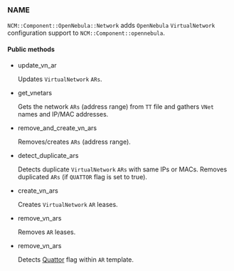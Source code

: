 
### NAME

`NCM::Component::OpenNebula::Network` adds `OpenNebula` `VirtualNetwork` 
configuration support to `NCM::Component::opennebula`.

#### Public methods

- update\_vn\_ar

    Updates `VirtualNetwork` `ARs`.

- get\_vnetars

    Gets the network `ARs` (address range) from `TT` file
    and gathers `VNet` names and IP/MAC addresses.

- remove\_and\_create\_vn\_ars

    Removes/creates `ARs` (address range).

- detect\_duplicate\_ars

    Detects duplicate `VirtualNetwork` `ARs` with
    same IPs or MACs.
    Removes duplicated `ARs` (if `QUATTOR` flag is set to true).

- create\_vn\_ars

    Creates `VirtualNetwork` `AR` leases.

- remove\_vn\_ars

    Removes <VirtualNetwork> `AR` leases.

- remove\_vn\_ars

    Detects [Quattor](../Unittesting/Quattor.md) flag within `AR` template.
